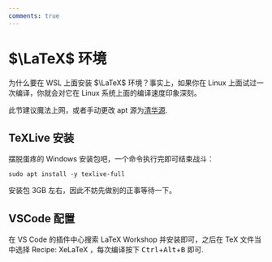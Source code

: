```yaml
---
comments: true
---
```

# $\LaTeX$ 环境
为什么要在 WSL 上面安装 $\LaTeX$ 环境？事实上，如果你在 Linux 上面试过一次编译，你就会对它在 Linux 系统上面的编译速度印象深刻。

此节建议魔法上网，或者手动更改 apt 源为[清华源](https://mirrors.tuna.tsinghua.edu.cn/help/ubuntu/).
## TeXLive 安装
摆脱蛋疼的 Windows 安装包吧，一个命令执行完即可结束战斗：
```shell
sudo apt install -y texlive-full
```
安装包 3GB 左右，因此不妨先做别的正事等待一下。

## VSCode 配置
在 VS Code 的插件中心搜索 LaTeX Workshop 并安装即可，之后在 TeX 文件当中选择 Recipe: XeLaTeX ，每次编译按下 <kbd>Ctrl</kbd>+<kbd>Alt</kbd>+<kbd>B</kbd> 即可.